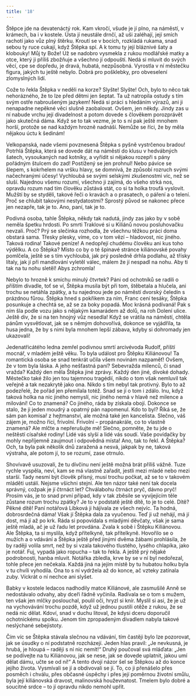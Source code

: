 ```yaml
---
title: '18'
---
```


Štěpce jde na devatenáctý rok. Kam vkročí, všude je jí plno, na náměstí, v krámech, ba i v kostele. Ústa jí neustále drnčí, až uši zaléhají, její smích rachotí jako vůz plný štěrku. Kroutí se v bocích, rozkládá rukama, snad sebou ty ruce cukají, když Štěpka spí. A k tomu ty její bláznivé šaty a klobouky! Můj ty Bože! Už se nadobro vysmekla z rukou modlářské matky a otce, který ji příliš zbožňuje a všechno jí odpouští. Nedá si mluvit do svých věcí, cpe se dopředu, je dravá, hubatá, nezpůsobná. Vyrostla v ní městečku figura, jakých tu ještě nebylo. Dobrá pro pošklebky, pro obveselení zlomyslných lidí.

Cože to řekla Štěpka v neděli na korze? Slyšte! Slyšte! Och, bylo to něco tak nehorázného, že to lze před dětmi jen šeptat. Ta už natropila ostudy s tím svým ostře nabroušeným jazykem! Nedá si práci s hledáním výrazů, ani ji nenapadne nepěkné věci slušně zaobalovat. Ovšem, jen někdy. Jindy zas u ní nabude vrchu její divadelnost a potom dovede s člověkem porozprávět jako skutečná dáma. Když se to tak vezme, je to s ní pak ještě mnohem horší, protože se nad každým hrozně nadnáší. Nemůže se říci, že by měla nějakou úctu k šedinám!

Velkopanská, nade všemi povznesená Štěpka s pyšně vystrčenou bradou! Potrhlá Štěpka, která se dovede dát na náměstí do klusu v hedvábných šatech, vysoukaných nad kotníky, a vyřídit si nějakou rozepři s pány pořádným štulcem do zad! Postižený se jen prohnul! Nebo pávice se šlepem, s kokrhelem na vršku hlavy, se domnívá, že způsobí rozruch svými načechranými účesy! Vychloubá se svými selskými zkušenostmi víc, než se sluší. Najednou všemu rozumí, všechno ji zajímá, do všeho strká nos, opravdu rozum nad tím člověku zůstává stát, co si ta holka troufá vyslovit. Mužští by se styděli, takové řeči o kravách a o prasatech, o páření a o telení. Proč se chlubit takovými nestydatostmi? Sprostý původ se nakonec přece jen nezapře, tak je to. Ano, paní, tak je to.

Podivná osoba, tahle Štěpka, někdy tak nadutá, jindy zas jako by v sobě neměla špetku hrdosti. Po smrti Traklové si u Kiliánů novou posluhovačku nevzali. Proč? Prý se slečinka rozhodla, že všechnu těžkou práci doma obstará sama. Třesky plesky, víme, co v tom vězí – hladovost, nic jiného. Taková rodina! Takové peníze! A nedopřejí chudému člověku ani kus toho výdělku. A co Štěpka? Místo co by o té špinavé stránce kiliánovské povahy pomlčela, ještě se s tím vychloubá, jak prý posledně drhla podlahu, až třísky lítaly, jak jí při mandlování vyletěl válec, málem že jí nespadl na nohu. Aby ti tak na tu nohu sletěl! Abys zchromla!

Nebylo to hrozně k smíchu minulý čtvrtek? Páni od ochotníků se radili o příštím divadle, toť se ví, Štěpka musila být při tom, štěbetala a hlučela, ani trochu se netáhla zpátky, a tu najednou jede po náměstí dvorský čeledín s prázdnou fůrou. Štěpka hned s pokřikem za ním, Franc cení tesáky, Štěpka posunkuje a chechtá se, až se za boky popadá. Moc krásná podívaná! Pak s ním šla podle vozu jako s nějakým kamarádem až dolů, na roh Dolení ulice. Ještě div, že si na ten hnojný vůz nesedla! Když se vrátila na náměstí, chtěla pánům vysvětlovat, jak se s němým dohovořívá, dokonce se vyjádřila, ta husa jedna, že by s nimi byla mnohem lepší zábava, kdyby si dohromady jen ukazovali!

Jedenatřicátého ledna zemřel podivnou smrtí arcivévoda Rudolf, příští mocnář, v mladém ještě věku. To byla událost pro Štěpku Kiliánovou! Ta romantická osoba se snad tenkrát učila všem novinám nazpaměť! Ovšem, že v tom byla láska. A jeho nešťastná paní? Sebevražda milenců, či snad vražda? Každý den měla Štěpka jiné zprávy. Každý den jiné, divoké dohady. Městečko také žilo jen tou tajemnou tragédií, nikdo o tom však nemluvil tak veřejně a tak nezakrytě jako ona. Nikdo s tím nebyl tak protivný. Bylo to až podezřelé, že pořád jen přemílala totéž. Snad se jí o tom i zdálo. Inu, když taková holka na nic jiného nemyslí, nic jiného nemá v hlavě než milence a milování! Co to znamená? Co jiného, ráda by získala obojí. Dokonce se stalo, že ji jeden moudrý a opatrný pán napomenul. Kdo to byl? Říká se, že sám pan komisař z hejtmanství, ale možná také jen kancelista. Slečno, váš zájem je, možno říci, frivolní. Frivolní – propánakrále, co to vlastně znamená? Ale mlčte a nepřerušujte mě! Slečno, pomněte, že tu jde o neštěstí císařské rodiny! Lidé vás slyší a lidé vás soudí. Vaše povídačky by mohly nepříjemně zaujmout i odpovědná místa! Ano, tak to řekl. A Štěpka? Och, ta byla pak několik dnů zaražená a nesvá, jakpak by ne, taková výstraha, ale potom jí, to se rozumí, zase otrnulo.

Shovívavě usuzovali, že tu dívčinu není ještě možná brát příliš vážně. Tuze rychle vyspěla, neví, kam se má vlastně zařadit, jestli mezi mladé nebo mezi starší. Tady nesmí být člověk přísný, musí trochu počkat, až se to v takovém mláděti ustálí. Nejsme všichni stejní. Ale ten názor také není tak docela správný, cožpak je jí čtrnáct let? Chválabohu čtrnáct pryč, dávno pryč! Prosím vás, je to snad první případ, kdy v tak zběsile se vyvíjejícím těle zůstane rozum trochu zpátky? Je to v podstatě ještě dítě, to je to celé. Dítě? Pěkné dítě! Paní notářová Líbková ji hájívala ze všech nejvíc. Ta hodná, dobrosrdečná dáma! Však jí Štěpka dala za vyučenou. Teď ji už nehájí, má jí dost, má jí až po krk. Ráda si popovídala s mladými děvčaty, však je sama ještě mladá, ač je už řadu let provdána. Zvala k sobě i Štěpku Kiliánovou. Ale Štěpka, ta si myslila, když přítelkyně, tak přítelkyně. Hovořilo se o mužích a o vdávání a Štěpka ještě před jinými dvěma žábami prohlásila, že by raději volila smrt, než by si vzala takového tlustého, lysého chlapíka, jako je notář. Fuj, vypadá jako ropucha – tak to řekla. A ještě prý nějaké podrobnosti, hanba mluvit. Notářka zbledla, krve by se v ní byl nedořezal, tohle přece jen nečekala. Každá jiná na jejím místě by tu hubatou holku byla v tu chvíli vyhodila. Ona to s ní vydržela až do konce, ač vzteky zatínala zuby. Víckrát o ní nechce ani slyšet.

Babky v kostele ledacos nadhodily matce Kiliánové, ale zasmušilé Anně se nedostávalo odvahy, aby dceři řádně vyčinila. Radívala se o tom s mužem, ten však jen mlčky poslouchal, poulil oči, hryzl si knír. Myslil si asi, že je už na vychovávání trochu pozdě, když už jednou pustili otěže z rukou, že se nedá nic dělat. Kdoví, snad v duchu litoval, že kdysi dceru doporučil ochotnickému spolku. Jenom tím zpropadeným divadlem nabyla takové neslýchané sebejistoty.

Čím víc se Štěpka stávala slečnou na vdávání, tím častěji bylo lze pozorovat, jak se úsudky o ní podstatně rozcházejí. Jeden hlas pravil: „Je nevkusná, je hrubá, je hloupá – raději s ní nic nemít!“ Druhý poučoval svá mláďata: „Jen se podívejte na tu Kiliánovou, jak se nese, jak se dovede uplatnit, jakou umí dělat dámu, učte se od ní!“ A tento dvojí názor šel se Štěpkou až do konce jejího života. Vysmívali se jí a obdivovali se jí. To, co ji přenášelo přes posměch i chválu, přes občasné úspěchy i přes její poměrnou životní smůlu, byla její kiliánovská dravost, malinovská houževnatost. Tmelem bylo dobré a soucitné srdce – to jí opravdu nikdo nemohl upřít.
